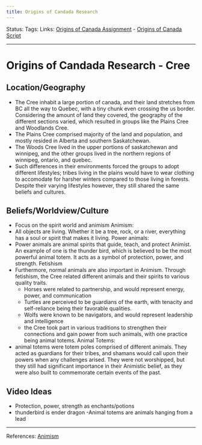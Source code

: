 ```yaml
---
title: Origins of Candada Research
---
```

Status:
Tags:
Links: [Origins of Canada Assignment](out/origins-of-canada-assignment.md) - [Origins of Canada Script](out/origins-of-canada-script.md)
___
# Origins of Candada Research - Cree
## Location/Geography
- The Cree inhabit a large portion of canada, and their land stretches from BC all the way to Quebec, with a tiny chunk even crossing the us border. Considering the amount of land they covered, the geography of the different sections varied, which resulted in groups like the Plains Cree and Woodlands Cree.
- The Plains Cree comprised majority of the land and population, and mostly resided in Alberta and southern Saskatchewan.
- The Woods Cree lived in the upper portions of saskatchewan and winnipeg, and the other groups lived in the northern regions of winnipeg, ontario, and quebec.
-  Such differences in their environments forced the groups to adopt different lifestyles; tribes living in the plains would have to wear clothing to accomodate for harsher winters compared to those living in forests. Despite their varying lifestyles however, they still shared the same beliefs and cultures.
## Beliefs/Worldview/Culture
- Focus on the spirit world and animism
Animism:
- All objects are living. Whether it be a tree, rock, or a river, everything has a soul or spirit that makes it living.
Power animals:
- Power animals are animal spirits that guide, teach, and protect Animist. An example of one is the thunder bird, which is believed to be the most powerful animal totem. It acts as a symbol of protection, power, and strength.
Fetishism
- Furthermore, normal animals are also important in Animism. Through fetishism, the Cree related different animals and their spirits to various quality traits.
	- Horses were related to partnership, and would represent energy, power, and communication
	- Turtles are perceived to be guardians of the earth, with tenacity and self-reliance being their favorable qualities.
	- Wolfs were known to be navigators, and would represent leadership and intelligence
	- the Cree took part in various traditions to strengthen their connections and gain power from such animals, with one practice being animal totems.
Animal Totems:
- animal totems were totem poles comprised of different animals. They acted as guardians for their tribes, and shamans would call upon their powers when any challenges arised. They were not worshipped, but they still had significant importance in their Animistic belief, as they were also built to commemorate certain events of the past.


## Video Ideas
- Protection, power, strength as enchants/potions
- thunderbird is ender dragon
-Animal totems are animals hanging from a lead
___
References: [Animism](https://www.warpaths2peacepipes.com/native-american-culture/animism.htm)